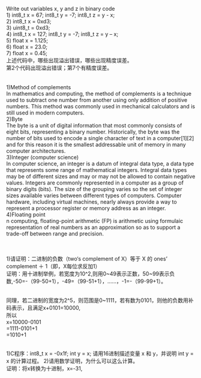 Write out variables  x, y and z in binary code<br/> 1) int8_t x = 67;  int8_t y = -7;   int8_t z = y - x;<br/> 2) int8_t x = 0xd3;<br/> 3) uint8_t = 0xd3;<br/> 4) int8_t x = 127;  int8_t y = -7;   int8_t z = y – x;<br/>
5) float x = 1.125;<br/> 6) float x = 23.0;<br/> 7) float x = 0.45;<br/>
上述代码中，哪些出现溢出错误，哪些出现精度误差。<br/>
第2个代码出现溢出错误；第7个有精度误差。<br/><br/><br/>
1)Method of complements<br/>
In mathematics and computing, the method of complements is a technique used to subtract one number from another using only addition of positive numbers. This method was commonly used in mechanical calculators and is still used in modern computers.<br/>
2)Byte<br/>
The byte is a unit of digital information that most commonly consists of eight bits, representing a binary number. Historically, the byte was the number of bits used to encode a single character of text in a computer[1][2] and for this reason it is the smallest addressable unit of memory in many computer architectures.<br/>
3)Integer (computer science)<br/>
In computer science, an integer is a datum of integral data type, a data type that represents some range of mathematical integers. Integral data types may be of different sizes and may or may not be allowed to contain negative values. Integers are commonly represented in a computer as a group of binary digits (bits). The size of the grouping varies so the set of integer sizes available varies between different types of computers. Computer hardware, including virtual machines, nearly always provide a way to represent a processor register or memory address as an integer.<br/>
4)Floating point<br/>
n computing, floating-point arithmetic (FP) is arithmetic using formulaic representation of real numbers as an approximation so as to support a trade-off between range and precision. <br/><br/><br/>





1)请证明：二进制的负数（two‘s complement of X）等于 X 的 ones’
complement ＋ 1（即，X每位求反加1）<br/>
证明：用十进制举例，若宽度为10^2,则用0~49表示正数，50~99表示负数,-50=-（99-50+1），-49=（99-51+1），……，-1=-（99-99+1）。

<br/>
同理，若二进制的宽度为2^5，则范围是0~1111，若有数为0101，则他的负数用补码表示，且满足x+0101=10000,<br/>所以<br/>x=10000-0101<br/>=1111-0101+1<br/>=1010+1<br/><br/>


1)C程序：int8_t  x = -0x1f;  int y = x;  请用16进制描述变量 x 和 y，并说明 int y = x 的计算过程。 2)请用数学证明，为什么可以这么计算。<br/>
证明：将x转换为十进制，x=-31,




